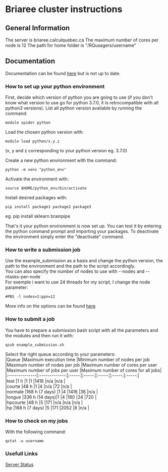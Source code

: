# Briaree cluster instructions

## General Information

The server is briaree.calculquebec.ca
The maximum number of cores per node is 12
The path for home folder is "/RQusagers/username"

## Documentation

Documentation can be found [here][briaree doc] but is not up to date.

### How to set up your python environment

First, decide which version of python you are going to use (if you don't know what version to use go for python 3.7.0, it is retrocompatible with all python3 versions). List all python version available by running the command:

```
module spider python
```

Load the chosen python version with:

```
module load python/x.y.z  
```
(x, y and z corresponding to your python version eg. 3.7.0)

Create a new python environment with the command:

```
python -m venv "python_env"
```

Activate the environment with:

```
source $HOME/python_env/bin/activate
```

Install desired packages with:

```
pip install package1 package2 package3
```
eg. pip install sklearn brainpipe

That's it your python environment is now set up. You can test it by entering the python command prompt and importing your packages. To deactivate the environment simply enter the "deactivate" command.

### How to write a submission job

Use the example_submission as a basis and change the python version, the path to the environment and the path to the script accordingly.  
You can also specify the number of nodes to use with --nodes and --ntasks-per-node  
For exemple i want to use 24 threads for my script, I change the node parameter:
```
#PBS -l nodes=2:ppn=12
```
More info on the options can be found [here][briaree doc]

### How to submit a job

You have to prepare a submission bash script with all the parameters and the modules and then run it with:

```
qsub example_submission.sh
```
Select the right queue according to your parameters:  
|Queue |Maximum execution time |Minimum number of nodes per job	|Maximum number of nodes per job |Maximum number of cores per user |Maximum number of jobs per user |Maximum number of cores for all jobs|  
|:--------------|:-------------:|:-----:|:-----:|:-----:|:-----:|:-----:|  
|test		|1 h		|1	|1	|1416	|n/a	|n/a	|  
|courte		|48 h		|1	|4	|n/a	|72	|n/a	|  
|normale	|168 h (7 days)	|1	|4	|1416	|36	|n/a	|  
|longue		|336 h (14 days)|1	|4	|180	|24	|720	|  
|hpcourte	|48 h		|5	|171	|n/a	|n/a	|n/a	|  
|hp		|168 h (7 days)	|5	|171	|2052	|8	|n/a	|  

### How to check on my jobs

With the following command:
```
qstat -u username
```

### Usefull Links

[Server Status][briaree status]

[briaree status]: http://serveurscq.computecanada.ca/services/briaree
[briaree doc]: https://wiki.calculquebec.ca/w/Ex%C3%A9cuter_une_t%C3%A2che/en
